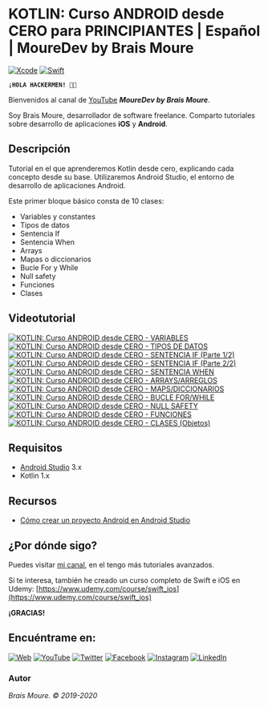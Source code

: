# KOTLIN: Curso ANDROID desde CERO para PRINCIPIANTES | Español | MoureDev by Brais Moure
[![Xcode](https://img.shields.io/badge/Android_Studio-3.x-green.svg?longCache=true&style=popout-square)]()
[![Swift](https://img.shields.io/badge/Kotlin-1.x-purple.svg?longCache=true&style=popout-square)]()

**`¡HOLA HACKERMEN! 👋🏼`**

Bienvenidos al canal de [YouTube](https://www.youtube.com/channel/UCxPD7bsocoAMq8Dj18kmGyQ?sub_confirmation=1) ***MoureDev by Brais Moure***. 

Soy Brais Moure, desarrollador de software freelance. Comparto tutoriales sobre desarrollo de aplicaciones **iOS** y **Android**.

## Descripción
Tutorial en el que aprenderemos Kotlin desde cero, explicando cada concepto desde su base. Utilizaremos Android Studio, el entorno de desarrollo de aplicaciones Android.

Este primer bloque básico consta de 10 clases:

* Variables y constantes
* Tipos de datos
* Sentencia If
* Sentencia When
* Arrays
* Mapas o diccionarios
* Bucle For y While
* Null safety
* Funciones
* Clases

## Videotutorial
[![KOTLIN: Curso ANDROID desde CERO - VARIABLES](https://img.youtube.com/vi/hug4TNmhw78/0.jpg)](https://www.youtube.com/watch?v=hug4TNmhw78)
[![KOTLIN: Curso ANDROID desde CERO - TIPOS DE DATOS](https://img.youtube.com/vi/uWwVyww30SI/0.jpg)](https://www.youtube.com/watch?v=uWwVyww30SI)
[![KOTLIN: Curso ANDROID desde CERO - SENTENCIA IF (Parte 1/2)](https://img.youtube.com/vi/QUGFBYIVs4g/0.jpg)](https://www.youtube.com/watch?v=QUGFBYIVs4g)
[![KOTLIN: Curso ANDROID desde CERO - SENTENCIA IF (Parte 2/2)](https://img.youtube.com/vi/udPbfzfZA_s/0.jpg)](https://www.youtube.com/watch?v=udPbfzfZA_s)
[![KOTLIN: Curso ANDROID desde CERO - SENTENCIA WHEN](https://img.youtube.com/vi/ufsrPf7vao4/0.jpg)](https://www.youtube.com/watch?v=ufsrPf7vao4)
[![KOTLIN: Curso ANDROID desde CERO - ARRAYS/ARREGLOS](https://img.youtube.com/vi/VHhc-ndfI-Y/0.jpg)](https://www.youtube.com/watch?v=VHhc-ndfI-Y)
[![KOTLIN: Curso ANDROID desde CERO - MAPS/DICCIONARIOS](https://img.youtube.com/vi/4gGrkpArlyI/0.jpg)](https://www.youtube.com/watch?v=4gGrkpArlyI)
[![KOTLIN: Curso ANDROID desde CERO - BUCLE FOR/WHILE](https://img.youtube.com/vi/ln0sub514YQ/0.jpg)](https://www.youtube.com/watch?v=ln0sub514YQ)
[![KOTLIN: Curso ANDROID desde CERO - NULL SAFETY](https://img.youtube.com/vi/057JbCQ4ico/0.jpg)](https://www.youtube.com/watch?v=057JbCQ4ico)
[![KOTLIN: Curso ANDROID desde CERO - FUNCIONES](https://img.youtube.com/vi/FmRdWLab5nY/0.jpg)](https://www.youtube.com/watch?v=FmRdWLab5nY)
[![KOTLIN: Curso ANDROID desde CERO - CLASES (Objetos)](https://img.youtube.com/vi/pSWaEc_sn-Q/0.jpg)](https://www.youtube.com/watch?v=pSWaEc_sn-Q)

## Requisitos
* [Android Studio](https://developer.android.com/studio) 3.x
* Kotlin 1.x

## Recursos
* [Cómo crear un proyecto Android en Android Studio](https://youtu.be/BQaxPwZWboA)

## ¿Por dónde sigo?

Puedes visitar [mi canal](https://www.youtube.com/mouredevapps), en el tengo más tutoriales avanzados.

Si te interesa, también he creado un curso completo de Swift e iOS en Udemy: [https://www.udemy.com/course/swift_ios](https://www.udemy.com/course/swift_ios)

**¡GRACIAS!**

## Encuéntrame en:

[![Web](https://img.shields.io/badge/website-MoureDev.com-blue.svg?style=for-the-badge)](https://mouredev.com/)
[![YouTube](https://img.shields.io/badge/YouTube-MoureDev-red.svg?style=for-the-badge)](https://www.youtube.com/channel/UCxPD7bsocoAMq8Dj18kmGyQ)
[![Twitter](https://img.shields.io/badge/twitter-@MoureDev-blue.svg?style=for-the-badge)](https://twitter.com/MoureDev)
[![Facebook](https://img.shields.io/badge/Facebook-MoureDev-blue.svg?style=for-the-badge)](https://facebook.com/mouredev)
[![Instagram](https://img.shields.io/badge/Instagram-MoureDev-orange.svg?style=for-the-badge)](https://instagram.com/mouredev)
[![LinkedIn](https://img.shields.io/badge/LinkedIn-BraisMoure-blue.svg?style=for-the-badge)](https://www.linkedin.com/in/braismoure/)

### Autor
*Brais Moure. © 2019-2020*
